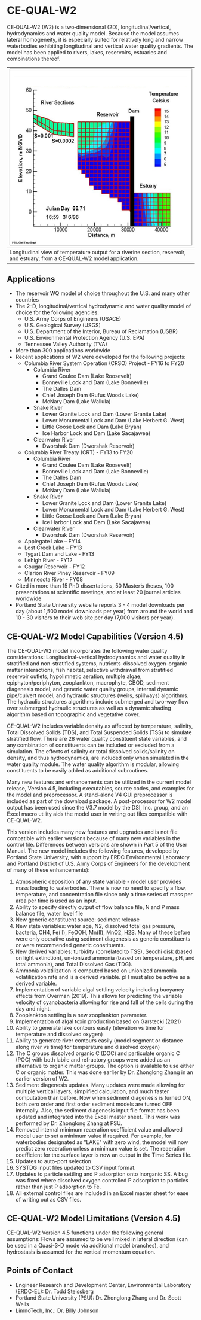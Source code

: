 # CE-QUAL-W2

CE‐QUAL‐W2 (W2) is a two‐dimensional (2D), longitudinal/vertical, hydrodynamics and water quality model. Because the model assumes lateral homogeneity, it is especially suited for relatively long and narrow waterbodies exhibiting longitudinal and vertical water quality gradients. The model has been applied to rivers, lakes, reservoirs, estuaries and combinations thereof.  

| ![CE-QUAL-W2 Model Schematic](images/CE-QUAL-W2_Model_Schematic.png) |
|--|
| Longitudinal view of temperature output for a riverine section, reservoir, and estuary, from a CE‐QUAL‐W2 model application. |

## Applications

* The reservoir WQ model of choice throughout the U.S. and many other countries
* The 2-D, longitudinal/vertical hydrodynamic and water quality model of choice for the following agencies:
    * U.S. Army Corps of Engineers (USACE)
    * U.S. Geological Survey (USGS)
    * U.S. Department of the Interior, Bureau of Reclamation (USBR)
    * U.S. Environmental Protection Agency (U.S. EPA)
    * Tennessee Valley Authority (TVA)
* More than 300 applications worldwide
* Recent applications of W2 were developed for the following projects:
    * Columbia River System Operation (CRSO) Project - FY16 to FY20
        * Columbia River
            * Grand Coulee Dam (Lake Roosevelt)
            * Bonneville Lock and Dam (Lake Bonneville)
            * The Dalles Dam
            * Chief Joseph Dam (Rufus Woods Lake)
            * McNary Dam (Lake Wallula)
        * Snake River
            * Lower Granite Lock and Dam (Lower Granite Lake)
            * Lower Monumental Lock and Dam (Lake Herbert G. West)
            * Little Goose Lock and Dam (Lake Bryan)
            * Ice Harbor Lock and Dam (Lake Sacajawea)
        * Clearwater River
            * Dworshak Dam (Dworshak Reservoir)
    * Columbia River Treaty (CRT) - FY13 to FY20
        * Columbia River
            * Grand Coulee Dam (Lake Roosevelt)
            * Bonneville Lock and Dam (Lake Bonneville)
            * The Dalles Dam
            * Chief Joseph Dam (Rufus Woods Lake)
            * McNary Dam (Lake Wallula)
        * Snake River
            * Lower Granite Lock and Dam (Lower Granite Lake)
            * Lower Monumental Lock and Dam (Lake Herbert G. West)
            * Little Goose Lock and Dam (Lake Bryan)
            * Ice Harbor Lock and Dam (Lake Sacajawea)
        * Clearwater River
            * Dworshak Dam (Dworshak Reservoir)
    * Applegate Lake – FY14
    * Lost Creek Lake – FY13
    * Tygart Dam and Lake - FY13
    * Lehigh River - FY12
    * Cougar Reservoir - FY12
    * Clarion River Piney Reservoir - FY09
    * Minnesota River - FY08
* Cited in more than 15 PhD dissertations, 50 Master’s theses, 100 presentations at scientific meetings, and at least 20 journal articles worldwide
* Portland State University website reports 3 - 4 model downloads per day (about 1,500 model downloads per year) from around the world and 10 - 30 visitors to their web site per day (7,000 visitors per year).

## CE-QUAL-W2 Model Capabilities (Version 4.5)

The CE-QUAL-W2 model incorporates the following water quality considerations: Longitudinal-vertical hydrodynamics and water quality in stratified and non-stratified systems, nutrients-dissolved oxygen-organic matter interactions, fish habitat, selective withdrawal from stratified reservoir outlets, hypolimnetic aeration, multiple algae, epiphyton/periphyton, zooplankton, macrophyte, CBOD, sediment diagenesis model, and generic water quality groups, internal dynamic pipe/culvert model, and hydraulic structures (weirs, spillways) algorithms. The hydraulic structures algorithms include submerged and two-way flow over submerged hydraulic structures as well as a dynamic shading algorithm based on topographic and vegetative cover.

CE-QUAL-W2 includes variable density as affected by temperature, salinity, Total Dissolved Solids (TDS), and Total Suspended Solids (TSS) to simulate stratified flow. There are 28 water quality constituent state variables, and any combination of constituents can be included or excluded from a simulation. The effects of salinity or total dissolved solids/salinity on density, and thus hydrodynamics, are included only when simulated in the water quality module. The water quality algorithm is modular, allowing constituents to be easily added as additional subroutines.

Many new features and enhancements can be utilized in the current model release, Version 4.5, including executables, source codes, and examples for the model and preprocessor. A stand-alone V4 GUI preprocessor is included as part of the download package. A post-processor for W2 model output has been used since the V3.7 model by the DSI, Inc. group, and an Excel macro utility aids the model user in writing out files compatible with CE-QUAL-W2.

This version includes many new features and upgrades and is not file compatible with earlier versions because of many new variables in the control file. Differences between versions are shown in Part 5 of the User Manual. The new model includes the following features, developed by Portland State University, with support by ERDC Environmental Laboratory and Portland District of U.S. Army Corps of Engineers for the development of many of these enhancements):

1. Atmospheric deposition of any state variable - model user provides mass loading to waterbodies. There is now no need to specify a flow, temperature, and concentration file since only a time series of mass per area per time is used as an input.
2. Ability to specify directly output of flow balance file, N and P mass balance file, water level file
3. New generic constituent source: sediment release
4. New state variables: water age, N2, dissolved total gas pressure, bacteria, CH4, Fe(II), FeOOH, Mn(II), MnO2, H2S. Many of these before were only operative using sediment diagenesis as generic constituents or were recommended generic constituents.
5. New derived variables: turbidity (correlated to TSS), Secchi disk (based on light extinction), un-ionized ammonia (based on temperature, pH, and total ammonia), and Total Dissolved Gas (TDG).
6. Ammonia volatilization is computed based on unionized ammonia volatilization rate and is a derived variable. pH must also be active as a derived variable.
7. Implementation of variable algal settling velocity including buoyancy effects from Overman (2019). This allows for predicting the variable velocity of cyanobacteria allowing for rise and fall of the cells during the day and night.
8. Zooplankton settling is a new zooplankton parameter.
9. Implementation of algal toxin production based on Garstecki (2021)
10. Ability to generate lake contours easily (elevation vs time for temperature and dissolved oxygen)
11. Ability to generate river contours easily (model segment or distance along river vs time) for temperature and dissolved oxygen)
12. The C groups dissolved organic C (DOC) and particulate organic C (POC) with both labile and refractory groups were added as an alternative to organic matter groups. The option is available to use either C or organic matter. This was done earlier by Dr. Zhonglong Zhang in an earlier version of W2.
13. Sediment diagenesis updates. Many updates were made allowing for multiple vertical layers, simplified calculation, and much faster computation than before. Now when sediment diagenesis is turned ON, both zero order and first order sediment models are turned OFF internally. Also, the sediment diagenesis input file format has been updated and integrated into the Excel master sheet. This work was performed by Dr. Zhonglong Zhang at PSU.
14. Removed internal minimum reaeration coefficient value and allowed model user to set a minimum value if required. For example, for waterbodies designated as "LAKE" with zero wind, the model will now predict zero reaeration unless a minimum value is set. The reaeration coefficient for the surface layer is now an output in the Time Series file.
15. Updates to auto-port selection
16. SYSTDG input files updated to CSV input format.
17. Updates to particle settling and P adsorption onto inorganic SS. A bug was fixed where dissolved oxygen controlled P adsorption to particles rather than just P adsorption to Fe.
18. All external control files are included in an Excel master sheet for ease of writing out as CSV files.

## CE-QUAL-W2 Model Limitations (Version 4.5)

CE-QUAL-W2 Version 4.5 functions under the following general assumptions: Flows are assumed to be well mixed in lateral direction (can be used in a Quasi-3-D mode via additional model branches), and hydrostasis is assumed for the vertical momentum equation.

## Points of Contact

* Engineer Research and Development Center, Environmental Laboratory (ERDC-EL): Dr. Todd Steissberg
* Portland State University (PSU): Dr. Zhonglong Zhang and Dr. Scott Wells
* LimnoTech, Inc.: Dr. Billy Johnson
